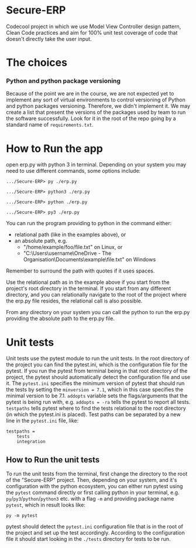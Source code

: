 # Secure-ERP

Codecool project in which we use Model View Controller design pattern, Clean Code practices and aim for 100% unit test
coverage of code that doesn't directly take the user input.

# The choices

### Python and python package versioning

Because of the point we are in the course, we are not expected yet to implement any sort of virtual environments to
control versioning of Python and python packages versioning. Therefore, we didn't implement it. We may create a list
that present the versions of the packages used by team to run the software successfully. Look for it in the root of the
repo going by a standard name of `requirements.txt`.

# How to Run the app

open erp.py with python 3 in terminal. Depending on your system you may need to use different commands, some options
include:

```
.../Secure-ERP> py ./erp.py
```

```
.../Secure-ERP> python3 ./erp.py
```

```
.../Secure-ERP> python ./erp.py
```

```
.../Secure-ERP> py3 ./erp.py
```

You can run the program providing to python in the command either:

- relational path (like in the examples above), or
- an absolute path, e.g.
    - "/home/example/foo/file.txt" on Linux, or
    - "C:\Users\username\OneDrive - The Organisation\Documents\example\file.txt" on Windows

Remember to surround the path with quotes if it uses spaces.

Use the relational path as in the example above if you start from the project's root directory in the terminal. If you
start from any different directory, and you can relationally navigate to the root of the project where the erp.py file
resides, the relational call is also possible.

From any directory on your system you can call the python to run the erp.py providing the absolute path to the erp.py
file.

# Unit tests

Unit tests use the pytest module to run the unit tests. In the root directory of the project you can find the
pytest.ini, which is the configuration file for the pytest. If you run the pytest from terminal being in that root
directory of the project, the pytest should automatically detect the configuration file and use it. The `pytest.ini`
specifies the minimum version of pytest that should run the tests by setting the `minversion = 7.1`, which in this case
specifies the minimal version to be 7.1.
`addopts` variable sets the flags/arguments that the pytest is being run with, e.g. `addopts = -ra` tells the pytest to
report all tests.
`testpaths` tells pytest where to find the tests relational to the root directory (in which the pytest.ini is placed).
Test paths can be separated by a new line in the `pytest.ini` file, like:

```
testpaths =
    tests
    integration
```

## How to Run the unit tests

To run the unit tests from the terminal, first change the directory to the root of the "Secure-ERP" project. Then,
depending on your system, and it's configuration with the python ecosystem, you can either run pytest using the `pytest`
command directly or first calling python in your terminal, e.g.
`py`/`py3`/`python`/`python3` etc. with a flag `-m` and providing package name `pytest`, which in result looks like:

```
py -m pytest
```

pytest should detect the `pytest.ini` configuration file that is in the root of the project and set up the test
accordingly. According to the configuration file it should start looking in the `./tests` directory for tests to be run.